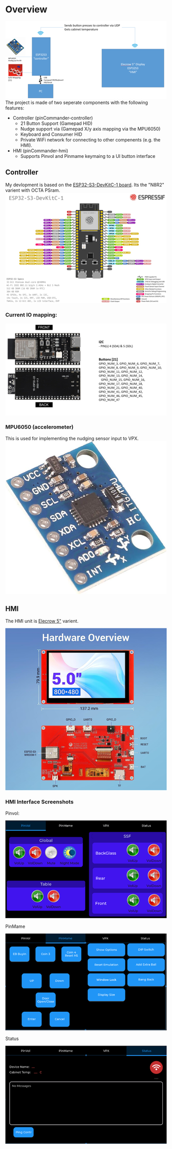 # Overview
![Overview](docs/media/overview.png)
The project is made of two seperate components with the following features:
- Controller (pinCommander-controller)
  - 21 Button Support (Gamepad HID)
  - Nudge support via (Gamepad X/y axis mapping via the MPU6050)
  - Keyboard and Consumer HID
  - Private WiFi network for connecting to other compenents (e.g. the HMI). 
- HMI (pinCommander-hmi)
  - Supports Pinvol and Pinmame keymaing to a UI button interface
## Controller
My devlopment is based on the [ESP32-S3-DevKitC-1 board](https://docs.espressif.com/projects/esp-idf/en/latest/esp32s3/hw-reference/esp32s3/user-guide-devkitc-1.html).  Its the "N8R2" varient with OCTA PSram. 
![esp32s3](docs/media/esp32-s3-devkitC-1-pins.png)
### Current IO mapping:
![pinmapping](docs/media/esp32s3-pin-mapping.png)
### MPU6050 (accelerometer)
This is used for implementing the nudging sensor input to VPX.
![mpu6050](docs/media/mpu6050.png)
## HMI
The HMI unit is [Elecrow 5"](https://www.elecrow.com/esp32-display-5-inch-hmi-display-rgb-tft-lcd-touch-screen-support-lvgl.html) varient.

![elecrow](docs/media/elecrow-5-esp32.png)
### HMI Interface Screenshots
Pinvol:

![pinmapping](docs/media/hmi-pinvol.png)

PinMame

![pinmapping](docs/media/hmi-pinmame.png)

Status

![pinmapping](docs/media/hmi-status.png)

